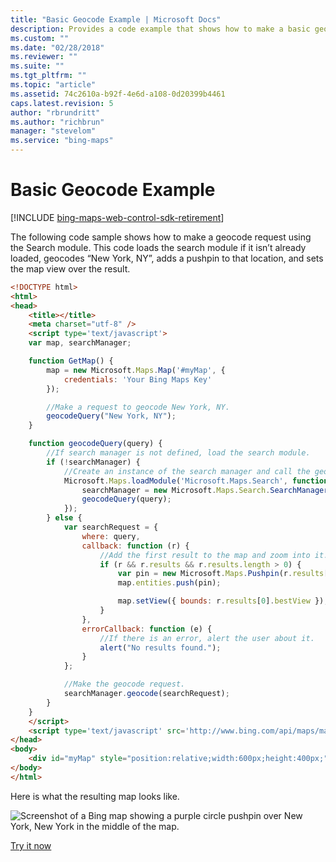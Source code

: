 ```yaml
---
title: "Basic Geocode Example | Microsoft Docs"
description: Provides a code example that shows how to make a basic geocode search request using the Search module.
ms.custom: ""
ms.date: "02/28/2018"
ms.reviewer: ""
ms.suite: ""
ms.tgt_pltfrm: ""
ms.topic: "article"
ms.assetid: 74c2610a-b92f-4e6d-a108-0d20399b4461
caps.latest.revision: 5
author: "rbrundritt"
ms.author: "richbrun"
manager: "stevelom"
ms.service: "bing-maps"
---
```


# Basic Geocode Example

[!INCLUDE [bing-maps-web-control-sdk-retirement](../../includes/bing-maps-web-control-sdk-retirement.md)]

The following code sample shows how to make a geocode request using the Search module. This code loads the search module if it isn’t already loaded, geocodes “New York, NY”, adds a pushpin to that location, and sets the map view over the result.

```html
<!DOCTYPE html>
<html>
<head>
    <title></title>
    <meta charset="utf-8" />
    <script type='text/javascript'>
    var map, searchManager;

    function GetMap() {
        map = new Microsoft.Maps.Map('#myMap', {
            credentials: 'Your Bing Maps Key'
        });

        //Make a request to geocode New York, NY.
        geocodeQuery("New York, NY");
    }

    function geocodeQuery(query) {
        //If search manager is not defined, load the search module.
        if (!searchManager) {
            //Create an instance of the search manager and call the geocodeQuery function again.
            Microsoft.Maps.loadModule('Microsoft.Maps.Search', function () {
                searchManager = new Microsoft.Maps.Search.SearchManager(map);
                geocodeQuery(query);
            });
        } else {
            var searchRequest = {
                where: query,
                callback: function (r) {
                    //Add the first result to the map and zoom into it.
                    if (r && r.results && r.results.length > 0) {
                        var pin = new Microsoft.Maps.Pushpin(r.results[0].location);
                        map.entities.push(pin);

                        map.setView({ bounds: r.results[0].bestView });
                    }
                },
                errorCallback: function (e) {
                    //If there is an error, alert the user about it.
                    alert("No results found.");
                }
            };

            //Make the geocode request.
            searchManager.geocode(searchRequest);
        }
    }
    </script>
    <script type='text/javascript' src='http://www.bing.com/api/maps/mapcontrol?callback=GetMap' async defer></script>
</head>
<body>
    <div id="myMap" style="position:relative;width:600px;height:400px;"></div>
</body>
</html>
```

Here is what the resulting map looks like.

![Screenshot of a Bing map showing a purple circle pushpin over New York, New York in the middle of the map.](../../media/bmv8-basicgecodeexample.png)

[Try it now](https://bingmapsv8samples.azurewebsites.net/#Geocode)
